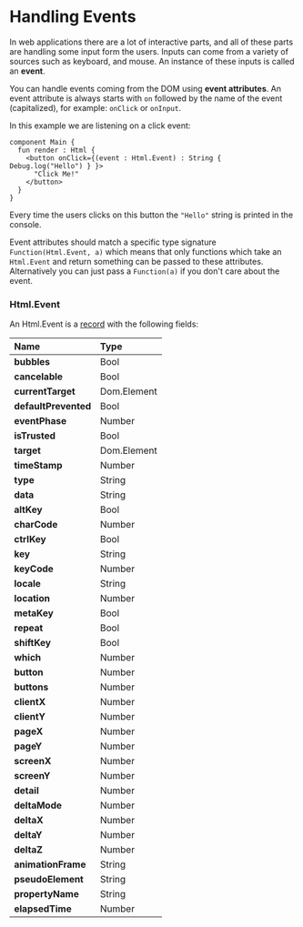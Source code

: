 # Handling Events

In web applications there are a lot of interactive parts, and all of these parts are handling some input form the users. Inputs can come from a variety of sources such as keyboard, and mouse. An instance of these inputs is called an **event**.

You can handle events coming from the DOM using **event attributes**. An event attribute is always starts with `on` followed by the name of the event \(capitalized\), for example: `onClick` or `onInput`.

In this example we are listening on a click event:

```text
component Main {
  fun render : Html {
    <button onClick={(event : Html.Event) : String { Debug.log("Hello") } }>
      "Click Me!"
    </button>
  }
}
```

Every time the users clicks on this button the `"Hello"` string is printed in the console.

Event attributes should match a specific type signature `Function(Html.Event, a)` which means that only functions which take an `Html.Event` and return something can be passed to these attributes. Alternatively you can just pass a `Function(a)` if you don't care about the event.

### Html.Event

An Html.Event is a [record](../reference/records.md) with the following fields:

| Name | Type |
| :--- | :--- |
| **bubbles** | Bool |
| **cancelable** | Bool |
| **currentTarget** | Dom.Element |
| **defaultPrevented** | Bool |
| **eventPhase** | Number |
| **isTrusted** | Bool |
| **target** | Dom.Element |
| **timeStamp** | Number |
| **type** | String |
| **data** | String |
| **altKey** | Bool |
| **charCode** | Number |
| **ctrlKey** | Bool |
| **key** | String |
| **keyCode** | Number |
| **locale** | String |
| **location** | Number |
| **metaKey** | Bool |
| **repeat** | Bool |
| **shiftKey** | Bool |
| **which** | Number |
| **button** | Number |
| **buttons** | Number |
| **clientX** | Number |
| **clientY** | Number |
| **pageX** | Number |
| **pageY** | Number |
| **screenX** | Number |
| **screenY** | Number |
| **detail** | Number |
| **deltaMode** | Number |
| **deltaX** | Number |
| **deltaY** | Number |
| **deltaZ** | Number |
| **animationFrame** | String |
| **pseudoElement** | String |
| **propertyName** | String |
| **elapsedTime** | Number |

